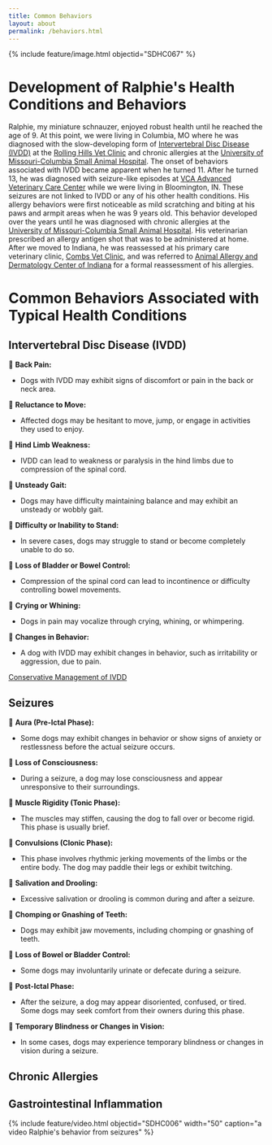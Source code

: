```yaml
---
title: Common Behaviors
layout: about
permalink: /behaviors.html
---
```


{% include feature/image.html objectid="SDHC067" %}

# Development of Ralphie's Health Conditions and Behaviors

Ralphie, my miniature schnauzer, enjoyed robust health until he reached the age of 9. At this point, we were living in Columbia, MO where he was diagnosed with the slow-developing form of [Intervertebral Disc Disease (IVDD)](https://www.youtube.com/watch?v=u3DFNXvUEH0) at the [Rolling Hills Vet Clinic](https://rollinghillsvethospital.com/) and chronic allergies at the [University of Missouri-Columbia Small Animal Hospital](https://vhc.missouri.edu/small-animal-hospital/). The onset of behaviors associated with IVDD became apparent when he turned 11. After he turned 13, he was diagnosed with seizure-like episodes at [VCA Advanced Veterinary Care Center](https://vcahospitals.com/advanced-veterinary-care-center) while we were living in Bloomington, IN. These seizures are not linked to IVDD or any of his other health conditions. His allergy behaviors were first noticeable as mild scratching and biting at his paws and armpit areas when he was 9 years old. This behavior developed over the years until he was diagnosed with chronic allergies at the [University of Missouri-Columbia Small Animal Hospital](https://vhc.missouri.edu/small-animal-hospital/). His veterinarian prescribed an allergy antigen shot that was to be administered at home. After we moved to Indiana, he was reassessed at his primary care veterinary clinic, [Combs Vet Clinic](https://www.combsvetclinic.com/), and was referred to [Animal Allergy and Dermatology Center of Indiana](https://www.aadci.com/) for a formal reassessment of his allergies.

# Common Behaviors Associated with Typical Health Conditions

## Intervertebral Disc Disease (IVDD)

🔵 **Back Pain:**
  - Dogs with IVDD may exhibit signs of discomfort or pain in the back or neck area.

🔵 **Reluctance to Move:**
  - Affected dogs may be hesitant to move, jump, or engage in activities they used to enjoy.

🔵 **Hind Limb Weakness:**
  - IVDD can lead to weakness or paralysis in the hind limbs due to compression of the spinal cord.

🔵 **Unsteady Gait:**
  - Dogs may have difficulty maintaining balance and may exhibit an unsteady or wobbly gait.

🔵 **Difficulty or Inability to Stand:**
  - In severe cases, dogs may struggle to stand or become completely unable to do so.

🔵 **Loss of Bladder or Bowel Control:**
 - Compression of the spinal cord can lead to incontinence or difficulty controlling bowel movements.

🔵 **Crying or Whining:**
 - Dogs in pain may vocalize through crying, whining, or whimpering.

🔵 **Changes in Behavior:**
  - A dog with IVDD may exhibit changes in behavior, such as irritability or aggression, due to pain.

[Conservative Management of IVDD](https://www.youtube.com/watch?v=SN_Sodwrd68)

## Seizures

🔵 **Aura (Pre-Ictal Phase):**
  - Some dogs may exhibit changes in behavior or show signs of anxiety or restlessness before the actual seizure occurs.

🔵 **Loss of Consciousness:**
  - During a seizure, a dog may lose consciousness and appear unresponsive to their surroundings.

🔵 **Muscle Rigidity (Tonic Phase):**
  - The muscles may stiffen, causing the dog to fall over or become rigid. This phase is usually brief.

🔵 **Convulsions (Clonic Phase):**
  - This phase involves rhythmic jerking movements of the limbs or the entire body. The dog may paddle their legs or exhibit twitching.

🔵 **Salivation and Drooling:**
 - Excessive salivation or drooling is common during and after a seizure.

🔵 **Chomping or Gnashing of Teeth:**
  - Dogs may exhibit jaw movements, including chomping or gnashing of teeth.

🔵 **Loss of Bowel or Bladder Control:**
  - Some dogs may involuntarily urinate or defecate during a seizure.

🔵 **Post-Ictal Phase:**
  - After the seizure, a dog may appear disoriented, confused, or tired. Some dogs may seek comfort from their owners during this phase.

🔵 **Temporary Blindness or Changes in Vision:**
  - In some cases, dogs may experience temporary blindness or changes in vision during a seizure.

## Chronic Allergies

## Gastrointestinal Inflammation


{% include feature/video.html objectid="SDHC006" width="50" caption="a video Ralphie's behavior from seizures" %}


